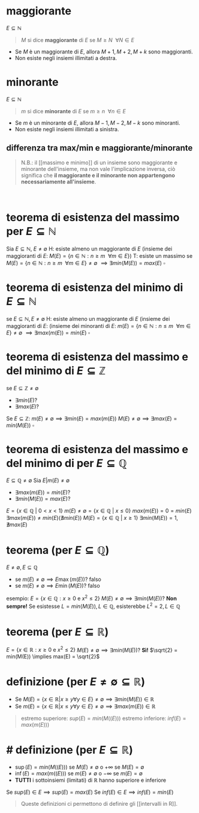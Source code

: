 
# maggiorante
$E \subseteq \mathbb{N}$
> $M$ si dice **maggiorante** di $E$ se $M \geq N\ \ \forall N \in E$

- Se $M$ è un maggiorante di $E$, allora $M+1, M+2, M+k$ sono maggioranti.
- Non esiste negli insiemi illimitati a destra.

# minorante
$E \subseteq \mathbb{N}$
>$m$ si dice **minorante** di $E$ se $m \geq n\ \ \forall n \in E$

- Se $m$ è un minorante di $E$, allora $M-1, M-2, M-k$ sono minoranti.
- Non esiste negli insiemi illimitati a sinistra.

## differenza tra max/min e maggiorante/minorante

>N.B.: il [[massimo e minimo]] di un insieme sono maggiorante e minorante dell'insieme, ma non vale l'implicazione inversa, ciò significa che **il maggiorante e il minorante non appartengono necessariamente all'insieme**.

&nbsp;

# teorema di esistenza del massimo per $E \subseteq \mathbb{N}$
Sia $E \subseteq \mathbb N$, $E \neq \emptyset$
H: esiste almeno un maggiorante di $E$ (insieme dei maggioranti di $E$: $M(E)=\{{n\in\mathbb{N}:n\geq m}\ \ \forall m \in E\}$)
T: esiste un massimo
se $M(E) = \{n \in \mathbb{N}: n\geq m\ \ \forall m \in E\} \neq \emptyset$
$\implies \exists min(M(E)) = max(E)$
$\square$
# teorema di esistenza del minimo di $E \subseteq \mathbb{N}$
se $E \subseteq \mathbb{N}, E\neq \emptyset$
H: esiste almeno un maggiorante di $E$ (insieme dei maggioranti di $E$:
(insieme dei minoranti di $E$: $m(E) = \{n \in \mathbb{N}: n\leq m\ \ \forall m \in E\} \neq \emptyset$
$\implies \exists max(m(E))=min(E)$
$\square$
# teorema di esistenza del massimo e del minimo di $E \subseteq \mathbb{Z}$
se $E \subseteq \mathbb{Z} \neq \emptyset$
- $\exists min(E) ?$
- $\exists max(E) ?$

Se $E \subseteq \mathbb{Z}$:
$m(E)\neq \emptyset \implies \exists min(E) = max(m(E))$
$M(E)\neq \emptyset \implies \exists max(E) = min(M(E))$
$\square$
# teorema di esistenza del massimo e del minimo di per $E \subseteq \mathbb{Q}$
$E \subseteq \mathbb{Q} \neq \emptyset$
Sia $E | m(E)\neq\emptyset$
- $\exists max(m(E)) = min(E)?$
- $\exists min(M(E))=max(E) ?$

$E = \{x\in\mathbb{Q}\ |\ 0<x<1\}$
$m(E)\neq\emptyset=\{x\in\mathbb{Q}\ |\ x\leq0\}$
$max(m(E))=0=min(E)$
$\exists max(m(E))\neq min(E) (\nexists min(E))$
$M(E)=\{x\in\mathbb{Q}\ |\ x\geq1\}$
$\exists min(M(E))=1,\nexists max(E)$

# teorema (per $E \subseteq \mathbb{Q}$)
$E\neq\emptyset, E\subseteq\mathbb{Q}$
- se $m(E)\neq\emptyset\implies E\max(m(E))$? falso
- se $m(E)\neq\emptyset\implies E\min(M(E))$? falso

esempio:
$E= \{x\in\mathbb{Q}:x\geq0\text{ e }x^2\leq2\}$
$M(E)\neq\emptyset \implies \exists min(M(E))$?
**Non sempre!** Se esistesse $L=min(M(E)), L\in\mathbb{Q}$, esisterebbe $L^2=2, L\in\mathbb{Q}$

# teorema (per $E \subseteq \mathbb{R}$)
$E= \{x\in\mathbb{R}:x\geq0\text{ e }x^2\leq2\}$
$M(E)\neq\emptyset \implies \exists min(M(E))$?
**Sì!** $\sqrt{2} = min(M(E)) \implies max(E) = \sqrt{2}$

# definizione (per $E\neq\emptyset\subseteq \mathbb{R}$)
- Se $M(E) = \{x\in\mathbb{R}|x\geq y \forall y \in E\}\neq \emptyset \implies \exists min(M(E)) \in \mathbb{R}$
- Se $m(E) = \{x\in\mathbb{R}|x\leq y \forall y \in E\}\neq \emptyset \implies \exists max(m(E)) \in \mathbb{R}$

>estremo superiore: $sup(E)=min(M((E)))$
>estremo inferiore: $inf(E)=max(m(E)))$

# # definizione (per $E\subseteq \mathbb{R}$)
- $\sup(E)=min(M((E)))$ se $M(E)\neq\emptyset$ o $+\infty$ se $M(E)=\emptyset$
- $\inf(E)=max(m((E)))$ se $m(E)\neq\emptyset$ o $-\infty$ se $m(E)=\emptyset$
- **TUTTI** i sottoinsiemi (limitati) di $\mathbb{R}$ hanno superiore e inferiore

Se $sup(E)\in E \implies sup(E) = max(E)$
Se $inf(E)\in E \implies inf(E) = min(E)$

>Queste definizioni ci permettono di definire gli [[intervalli in R]].

